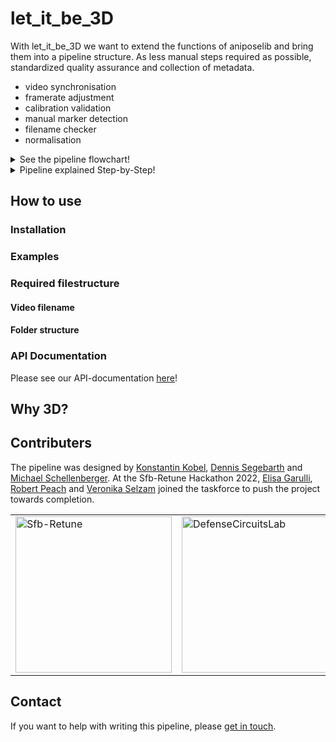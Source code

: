 # let_it_be_3D

With let_it_be_3D we want to extend the functions of aniposelib and bring them into a pipeline structure.
As less manual steps required as possible, standardized quality assurance and collection of metadata.
- video synchronisation
- framerate adjustment
- calibration validation
- manual marker detection
- filename checker
- normalisation

<details>
<summary> See the pipeline flowchart! </summary>

```mermaid
flowchart TD;
    video_dir_R(Recording directory) ~~~ video_dir_C(Calibration directory);
    id1(Recording object) ~~~ id2(Calibration object) ~~~ id3(Calibration validation objects);
    subgraph Processing recording videos:
    video_dir_R --> |Get video metadata \nfrom filename and recording config| id1;
    id1-->|Temporal synchronisation| id4>DeepLabCut analysis and downsampling];
    end
    subgraph Processing calibration videos
    video_dir_C --> |Get video metadata \nfrom filename and recording config| id2 & id3;
    id2-->|Temporal synchronisation| id5>Video downsampling];
    id3-->id6>Marker detection];
    end
    id5-->id7{Anipose calibration};
    subgraph Calibration validation
    id7-->id8[/Good calibration reached?/];
    id6-->id8;
    end
    subgraph Triangulation
    id8-->|No|id7;
    id8-->|Yes|id9(Triangulation);
    id4-->id9-->id10(Normalization);
    id10-->id11[(Database)];
    end
```

</details>

<details>
<summary> Pipeline explained Step-by-Step! </summary>


### 1) Load videos and metadata
- read video metadata from [filename](#filename_structure) and recording config file
- intrinsic calibrations
    - use anipose intrinsic calibration
    - run or load intrinsic calibration based on uncropped checkerboard videos (undistorted image???) 
    adjust intrinsic calibration for video cropping

### 2) Video processing
- synchronize videos temporally based on a blinking signal 
    <details>
    <summary>Example </summary>
        <p align="center">
        <img src="https://user-images.githubusercontent.com/104254966/234807715-fede2f67-e6b0-4eef-81aa-13c16a5ffb79.png" width="350" title="hover text">
        </p>
    </details>
- run marker detection on videos manually or using DeepLabCut networks (DLC label), (2D dataframes)
- write videos and marker detection files to the same framerate

### 3) Calibration
- run extrinsic Anipose camera calibration (anipose label)
- validate calibration based on known distances and angles (ground truth) between calibration validation markers (calvin image!)
    <details>
    <summary>Example </summary>
        This calibration validation shows the triangulated representation of a tracked rectangle, that has 90° angles at the corners.
        <p align="center">
        <img src="https://user-images.githubusercontent.com/104254966/234811649-5e22dc44-99d9-410f-9db3-191603151b4d.png" width="350" title="hover text">
        </p>
    </details>

### 4) Triangulation
- triangulate recordings (3D dataframes)
- rotate dataframe, translate to origin, normalize to centimeter
    <details>
    <summary>Example </summary>
    
        <p align="center">
        <img src="https://user-images.githubusercontent.com/104254966/234811752-b6c5b5af-ab71-4c10-8099-1dbd93d8c3f0.png" width="350" title="hover text">
        </p>

    </details>
    
- add metadata to database

</details>



## How to use
### Installation

### Examples

### Required filestructure
#### <a name="filename_structure"></a>Video filename

#### Folder structure


### API Documentation
Please see our API-documentation [here](https://let-it-be-3d.readthedocs.io/en/latest/)!

## Why 3D?

## Contributers
The pipeline was designed by [Konstantin Kobel](https://github.com/KonKob), [Dennis Segebarth](https://github.com/DSegebarth) and [Michael Schellenberger](https://github.com/MSchellenberger).
At the Sfb-Retune Hackathon 2022, [Elisa Garulli](https://github.com/ELGarulli), [Robert Peach](https://github.com/peach-lucien) and [Veronika Selzam](https://github.com/vselzam)
joined the taskforce to push the project towards completion. 

<table>
<tr>
<td>
    <a href="https://sfb-retune.de/"> 
        <img src="https://sfb-retune.de/images/logo-retune.svg" alt="Sfb-Retune" style="width: 250px;"/>
    </a>
</td> 
<td>
    <a href="https://www.defense-circuits-lab.com/"> 
        <img src="https://static.wixstatic.com/media/547baf_87ffe507a5004e29925dbeb65fe110bb~mv2.png/v1/fill/w_406,h_246,al_c,q_85,usm_0.66_1.00_0.01,enc_auto/LabLogo3black.png" alt="DefenseCircuitsLab" style="width: 250px;"/>
    </a>
</td>
</tr>
</table>

## Contact
If you want to help with writing this pipeline, please <a href = "mailto: schellenb_m1@ukw.de">get in touch</a>.
